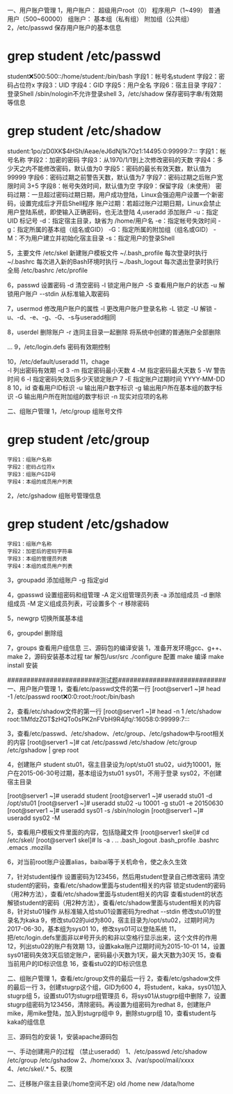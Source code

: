 一、用户账户管理
1，用户账户：
	超级用户root（0）
	程序用户（1~499）
	普通用户（500~60000）
   组账户：
	基本组（私有组）
	附加组（公共组）
2，/etc/passwd	保存用户账户的基本信息
# grep student /etc/passwd
student:x:500:500::/home/student:/bin/bash
	字段1：帐号名student
	字段2：密码占位符x
	字段3：UID
	字段4：GID
	字段5：用户全名
	字段6：宿主目录
	字段7：登录Shell   /sbin/nologin不允许登录shell
3，/etc/shadow	保存密码字串/有效期等信息
# grep student /etc/shadow	
student:$1$po/zD0XK$4HSh/Aeae/eJ6dNj1k7Oz1:14495:0:99999:7:::
	字段1：帐号名称
	字段2：加密的密码
	字段3：从1970/1/1到上次修改密码的天数
	字段4：多少天之内不能修改密码，默认值为0
	字段5：密码的最长有效天数，默认值为99999
	字段6：密码过期之前警告天数，默认值为7
	字段7：密码过期之后账户宽限时间 3+5
	字段8：帐号失效时间，默认值为空
	字段9：保留字段（未使用）
密码过期：一旦超过密码过期日期，用户成功登陆，Linux会强迫用户设置一个新密码，设置完成后才开启Shell程序
账户过期：若超过账户过期日期，Linux会禁止用户登陆系统，即使输入正确密码，也无法登陆
4,useradd	添加账户
	-u：指定 UID 标记号
	-d：指定宿主目录，缺省为 /home/用户名
	-e：指定帐号失效时间
	-g：指定所属的基本组（组名或GID）
	-G：指定所属的附加组（组名或GID）
	-M：不为用户建立并初始化宿主目录
	-s：指定用户的登录Shell

5，主要文件
	/etc/skel		新建账户模板文件
	~/.bash_profile		每次登录时执行
	~/.bashrc		每次进入新的Bash环境时执行
	~./bash_logout		每次退出登录时执行
	全局
	/etc/bashrc
	/etc/profile
		
6，passwd	设置密码
	-d	清空密码
	-l	锁定用户账户
	-S	查看用户账户的状态
	-u	解锁用户账户
	--stdin	从标准输入取密码

7，usermod	修改用户账户的属性
	-l	更改用户账户登录名称
	-L	锁定
	-U	解锁
	-u、-d、-e、-g、-G、-s与useradd相同

8，userdel	删除账户
	-r	连同主目录一起删除
将系统中创建的普通账户全部删除

...
9，/etc/login.defs	密码有效期控制

10，/etc/default/useradd 
11，chage		
	-l	列出密码有效期
	-d					3
	-m	指定密码最小天数			4
	-M	指定密码最大天数			5
	-W	警告时间				6
	-I	指定密码失效后多少天锁定账户	7
	-E	指定账户过期时间 YYYY-MM-DD	8
10，id		查看用户ID标识
	-u	输出用户数字标识
	-g	输出用户所在基本组的数字标识
	-G	输出用户所在附加组的数字标识
	-n	现实对应项的名称	


二、组账户管理
1，/etc/group	组账号文件
# grep student /etc/group
	字段1：组账户名称
	字段2：密码占位符x
	字段3：组账户GID号
	字段4：本组的成员用户列表
2，/etc/gshadow	组账号管理信息
# grep student /etc/gshadow
	字段1：组账户名称
	字段2：加密后的密码字符串
	字段3：本组的管理员列表
	字段4：本组的成员用户列表
3，groupadd	添加组账户
	-g	指定gid

4，gpasswd	设置组密码和组管理
	-A	定义组管理员列表
	-a	添加组成员
	-d	删除组成员
	-M	定义组成员列表，可设置多个
	-r	移除密码

5，newgrp	切换所属基本组

6，groupdel	删除组

7，groups	查看用户组信息
三、源码包的编译安装
1，准备开发环境gcc、g++、make
2，源码安装基本过程
tar 		解包/usr/src
./configure	配置
make		编译
make install	安装



########################测试题############################
一、用户账户管理
1，查看/etc/passwd文件的第一行
[root@server1 ~]# head -1 /etc/passwd
root:x:0:0:root:/root:/bin/bash

2，查看/etc/shadow文件的第一行
[root@server1 ~]# head -n 1 /etc/shadow
root:$1$lMfdzZGT$zHQTo0sPK2nFVbH9R4jfq/:16058:0:99999:7:::

3，查看/etc/passwd、/etc/shadow、/etc/group、/etc/gshadow中与root相关的内容
[root@server1 ~]# cat /etc/passwd /etc/shadow /etc/group /etc/gshadow | grep root

4，创建账户
                student
                stu01，宿主目录设为/opt/stu01
                stu02，uid为10001，账户在2015-06-30号过期，基本组设为stu01
                sys01，不用于登录
	sys02，不创建宿主目录

[root@server1 ~]# useradd student
[root@server1 ~]# useradd stu01 -d /opt/stu01
[root@server1 ~]# useradd stu02 -u 10001 -g stu01 -e 20150630
[root@server1 ~]# useradd sys01 -s /sbin/nologin
[root@server1 ~]# useradd sys02 -M

5，查看用户模板文件里面的内容，包括隐藏文件
[root@server1 skel]# cd /etc/skel/
[root@server1 skel]# ls -a
.  ..  .bash_logout  .bash_profile  .bashrc  .emacs  .mozilla

6，对当前root账户设置alias，baibai等于关机命令，使之永久生效

7，针对student操作
                设置密码为123456，然后用student登录自己修改密码
                清空student的密码，查看/etc/shadow里面与student相关的内容
                锁定student的密码（用2种方法），查看/etc/shadow里面与student相关的内容
                查看student的状态
                解锁student的密码（用2种方法），查看/etc/shadow里面与student相关的内容
8，针对stu01操作
                从标准输入给stu01设置密码为redhat   --stdin
                修改stu01的登录名为kaka
9，修改stu02的uid为800，宿主目录为/opt/stu02，过期时间为2017-06-30，基本组为sys01
10，修改sys01可以登陆系统
11，把/etc/login.defs里面非以#号开头的和非以空格行显示出来，这个文件的作用
12，列出stu02的账户有效期
13，设置kaka账户过期时间为2015-10-01
14，设置sys01密码失效3天后锁定账户，密码最小天数为1天，最大天数为30天
15，查看当前用户的ID标识信息
16，查看stu02的ID标识信息


二、组账户管理
1，查看/etc/group文件的最后一行
2，查看/etc/gshadow文件的最后一行
3，创建stugrp这个组，GID为600
4，将student，kaka，sys01加入stugrp组
5，设置stu01为stugrp组管理员
6，将sys01从stugrp组中删除
7，设置stugrp组密码为123456，清除密码。再设置为组密码为redhat
8，创建账户mike，用mike登陆，加入到stugrp组中
9，删除stugrp组
10，查看student与kaka的组信息

三、源码包的安装
1，安装apache源码包



一、手动创建用户的过程 （禁止useradd）
1、/etc/passwd
   /etc/shadow
   /etc/group
   /etc/gshadow
2、/home/xxxx
3、/var/spool/mail/xxxx
4、/etc/skel/.*
5、权限

二、迁移账户宿主目录(/home空间不足)
old    /home
new    /data/home